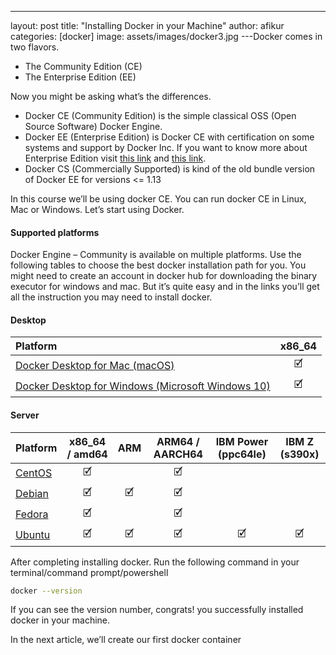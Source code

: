 ---
layout: post
title: "Installing Docker in your Machine"
author: afikur
categories: [docker]
image: assets/images/docker3.jpg
---Docker comes in two flavors.

- The Community Edition (CE)
- The Enterprise Edition (EE)

Now you might be asking what’s the differences.

- Docker CE (Community Edition) is the simple classical OSS (Open Source Software) Docker Engine.
- Docker EE (Enterprise Edition) is Docker CE with certification on some systems and support by Docker Inc. If you want to know more about Enterprise Edition visit [this link](https://www.docker.com/blog/docker-enterprise-edition/) and [this link](https://www.docker.com/blog/docker-online-meetup-recap-docker-enterprise-edition-ee-community-edition-ce/).
- Docker CS (Commercially Supported) is kind of the old bundle version of Docker EE for versions <= 1.13

In this course we’ll be using docker CE. You can run docker CE in Linux, Mac or Windows. Let’s start using Docker.

#### Supported platforms

Docker Engine – Community is available on multiple platforms. Use the following tables to choose the best docker installation path for you. You might need to create an account in docker hub for downloading the binary executor for windows and mac. But it’s quite easy and in the links you’ll get all the instruction you may need to install docker.

#### Desktop

| Platform                                                                                                 | x86_64 |
| :------------------------------------------------------------------------------------------------------- | :----: |
| [Docker Desktop for Mac (macOS)](https://docs.docker.com/docker-for-mac/install/)                        |   🗹    |
| [Docker Desktop for Windows (Microsoft Windows 10)](https://docs.docker.com/docker-for-windows/install/) |   🗹    |

#### Server

| Platform                                                          | x86_64 / amd64 | ARM | ARM64 / AARCH64 | IBM Power (ppc64le) | IBM Z (s390x) |
| :---------------------------------------------------------------- | :------------: | :-: | :-------------: | :-----------------: | :-----------: |
| [CentOS](https://docs.docker.com/install/linux/docker-ce/centos/) |       🗹        |     |        🗹        |                     |               |
| [Debian](https://docs.docker.com/install/linux/docker-ce/debian/) |       🗹        |  🗹  |        🗹        |                     |               |
| [Fedora](https://docs.docker.com/install/linux/docker-ce/fedora/) |       🗹        |     |        🗹        |                     |               |
| [Ubuntu](https://docs.docker.com/install/linux/docker-ce/ubuntu/) |       🗹        |  🗹  |        🗹        |          🗹          |       🗹       |

After completing installing docker. Run the following command in your terminal/command prompt/powershell

```bash
docker --version
```

If you can see the version number, congrats! you successfully installed docker in your machine.

In the next article, we’ll create our first docker container
